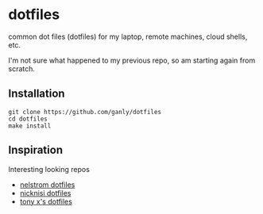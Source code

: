 dotfiles
========

common dot files (dotfiles) for my laptop, remote machines, cloud shells, etc.

I'm not sure what happened to my previous repo,
so am starting again from scratch.

Installation
------------

```
git clone https://github.com/ganly/dotfiles
cd dotfiles
make install
```


Inspiration
-----------

Interesting looking repos
* [nelstrom dotfiles](https://github.com/nelstrom/dotfiles)
* [nicknisi dotfiles](https://github.com/nicknisi/dotfiles)
* [tony x's dotfiles ](https://github.com/tony/.dot-config)

